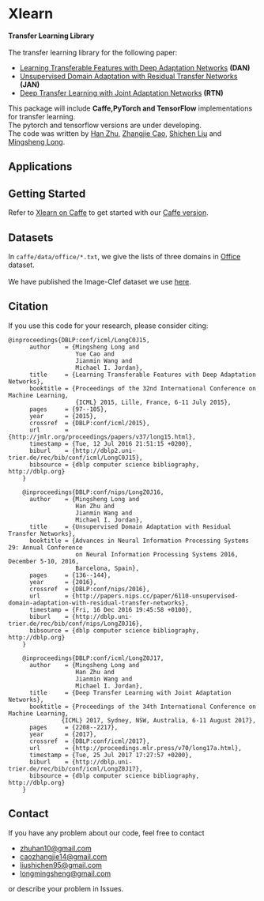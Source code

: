 # Xlearn
**Transfer Learning Library**<br>
<br>
The transfer learning library for the following paper:<br>
* [Learning Transferable Features with Deep Adaptation Networks](http://ise.thss.tsinghua.edu.cn/~mlong/doc/deep-adaptation-networks-icml15.pdf) **(DAN)**
* [Unsupervised Domain Adaptation with Residual Transfer Networks](http://ise.thss.tsinghua.edu.cn/~mlong/doc/residual-transfer-network-nips16.pdf) **(JAN)**
* [Deep Transfer Learning with Joint Adaptation Networks](http://ise.thss.tsinghua.edu.cn/~mlong/doc/joint-adaptation-networks-icml17.pdf) **(RTN)** <br>

This package will include **Caffe,PyTorch and TensorFlow** implementations for transfer learning.<br> 
The pytorch and tensorflow versions are under developing.<br>
The code was written by [Han Zhu](https://github.com/zhuhan1236), [Zhangjie Cao](https://github.com/caozhangjie), [Shichen Liu](https://github.com/ShichenLiu) and [Mingsheng Long](https://github.com/longmingsheng).<br>
## Applications
## Getting Started
Refer to [Xlearn on Caffe](https://github.com/thuml/Xlearn/blob/master/caffe/README.md) to get started with our [Caffe version](https://github.com/thuml/Xlearn/tree/master/caffe).<br>
## Datasets
In `caffe/data/office/*.txt`, we give the lists of three domains in [Office](https://cs.stanford.edu/~jhoffman/domainadapt/#datasets_code) dataset.<br>
<br>
We have published the Image-Clef dataset we use [here](https://drive.google.com/file/d/0B9kJH0-rJ2uRS3JILThaQXJhQlk/view?usp=sharing).<br>
## Citation
If you use this code for your research, please consider citing:<br>
```
@inproceedings{DBLP:conf/icml/LongC0J15,
      author    = {Mingsheng Long and
                   Yue Cao and
                   Jianmin Wang and
                   Michael I. Jordan},
      title     = {Learning Transferable Features with Deep Adaptation Networks},
      booktitle = {Proceedings of the 32nd International Conference on Machine Learning,
                   {ICML} 2015, Lille, France, 6-11 July 2015},
      pages     = {97--105},
      year      = {2015},
      crossref  = {DBLP:conf/icml/2015},
      url       = {http://jmlr.org/proceedings/papers/v37/long15.html},
      timestamp = {Tue, 12 Jul 2016 21:51:15 +0200},
      biburl    = {http://dblp2.uni-trier.de/rec/bib/conf/icml/LongC0J15},
      bibsource = {dblp computer science bibliography, http://dblp.org}
    }
    
    @inproceedings{DBLP:conf/nips/LongZ0J16,
      author    = {Mingsheng Long and
                   Han Zhu and
                   Jianmin Wang and
                   Michael I. Jordan},
      title     = {Unsupervised Domain Adaptation with Residual Transfer Networks},
      booktitle = {Advances in Neural Information Processing Systems 29: Annual Conference
                   on Neural Information Processing Systems 2016, December 5-10, 2016,
                   Barcelona, Spain},
      pages     = {136--144},
      year      = {2016},
      crossref  = {DBLP:conf/nips/2016},
      url       = {http://papers.nips.cc/paper/6110-unsupervised-domain-adaptation-with-residual-transfer-networks},
      timestamp = {Fri, 16 Dec 2016 19:45:58 +0100},
      biburl    = {http://dblp.uni-trier.de/rec/bib/conf/nips/LongZ0J16},
      bibsource = {dblp computer science bibliography, http://dblp.org}
    }
    
    @inproceedings{DBLP:conf/icml/LongZ0J17,
      author    = {Mingsheng Long and
                   Han Zhu and
                   Jianmin Wang and
                   Michael I. Jordan},
      title     = {Deep Transfer Learning with Joint Adaptation Networks},
      booktitle = {Proceedings of the 34th International Conference on Machine Learning,
               {ICML} 2017, Sydney, NSW, Australia, 6-11 August 2017},
      pages     = {2208--2217},
      year      = {2017},
      crossref  = {DBLP:conf/icml/2017},
      url       = {http://proceedings.mlr.press/v70/long17a.html},
      timestamp = {Tue, 25 Jul 2017 17:27:57 +0200},
      biburl    = {http://dblp.uni-trier.de/rec/bib/conf/icml/LongZ0J17},
      bibsource = {dblp computer science bibliography, http://dblp.org}
    }
```
## Contact
If you have any problem about our code, feel free to contact<br>

* zhuhan10@gmail.com
* caozhangjie14@gmail.com
* liushichen95@gmail.com
* longmingsheng@gmail.com<br>

or describe your problem in Issues.

